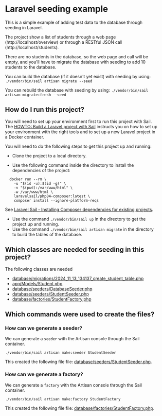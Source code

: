 # Laravel seeding example

This is a simple example of adding test data to the database through seeding in Laravel.

The project show a list of students through a web page (http://localhost/overview) or through a RESTful JSON call (http://localhost/students).

There are no students in the database, so the web page and call will be empty, and you'll have to migrate the database with seeding to add 10 students to the database.

You can build the database (if it doesn't yet exist) with seeding by using: `./vendor/bin/sail artisan migrate --seed`

You can rebuild the database with seeding by using: `./vendor/bin/sail artisan migrate:fresh --seed`

## How do I run this project?

You will need to set up your environment first to run this project with Sail. The [HOWTO: Build a Laravel project with Sail](https://github.com/DC-AO-CR/laravel_build_project) instructs you on how to set up your environment with the right tools and to set up a new Laravel project in a Docker container.

You will need to do the following steps to get this project up and running:
* Clone the project to a local directory.

* Use the following command inside the directory to install the dependencies of the project:
```
  docker run --rm \
    -u "$(id -u):$(id -g)" \
    -v "$(pwd):/var/www/html" \
    -w /var/www/html \
    laravelsail/php84-composer:latest \
    composer install --ignore-platform-reqs
  ```
See [Laravel Sail - Installing Composer dependencies for existing projects](https://laravel.com/docs/11.x/sail#installing-composer-dependencies-for-existing-projects).

* Use the command `./vendor/bin/sail up` in the directory to get the project up and running.
* Use the command `./vendor/bin/sail artisan migrate` in the directory to build the tables of the database.

## Which classes are needed for seeding in this project?

The following classes are needed 

* [database/migrations/2024_11_13_134137_create_student_table.php](database/migrations/2024_11_13_134137_create_student_table.php)
* [app/Models/Student.php](app/Models/Student.php)
* [database/seeders/DatabaseSeeder.php](database/seeders/DatabaseSeeder.php)
* [database/seeders/StudentSeeder.php](database/seeders/StudentSeeder.php)
* [database/factories/StudentFactory.php](database/factories/StudentFactory.php)

## Which commands were used to create the files?

### How can we generate a seeder?

We can generate a `seeder` with the Artisan console through the Sail container.

`./vendor/bin/sail artisan make:seeder StudentSeeder`

This created the following file file: [database/seeders/StudentSeeder.php](database/seeders/StudentSeeder.php).

### How can we generate a factory?

We can generate a `factory` with the Artisan console through the Sail container.

`./vendor/bin/sail artisan make:factory StudentFactory`

This created the following file file: [database/factories/StudentFactory.php](database/factories/StudentFactory.php).
